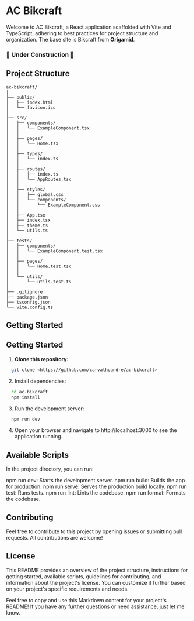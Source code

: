 # AC Bikcraft

Welcome to AC Bikcraft, a React application scaffolded with Vite and TypeScript, adhering to best practices for project structure and organization.
The base site is Bikcraft from **Origamid**.

### :construction: Under Construction :construction:

## Project Structure
 ```
ac-bikcraft/
│
├── public/
│   ├── index.html
│   └── favicon.ico
│
├── src/
│   ├── components/
│   │   └── ExampleComponent.tsx
│   │
│   ├── pages/
│   │   └── Home.tsx
│   │
│   ├── types/
│   │   └── index.ts
│   │
│   ├── routes/
│   │   ├── index.ts
│   │   └── AppRoutes.tsx
│   │
│   ├── styles/
│   │   ├── global.css
│   │   └── components/
│   │       └── ExampleComponent.css
│   │
│   ├── App.tsx
│   ├── index.tsx
│   ├── theme.ts
│   └── utils.ts
│
├── tests/
│   ├── components/
│   │   └── ExampleComponent.test.tsx
│   │
│   ├── pages/
│   │   └── Home.test.tsx
│   │
│   └── utils/
│       └── utils.test.ts
│
├── .gitignore
├── package.json
├── tsconfig.json
└── vite.config.ts
```

## Getting Started

## Getting Started

1. **Clone this repository:**

```bash
  git clone <https://github.com/carvalhoandre/ac-bikcraft>
```

2. Install dependencies:

```bash
  cd ac-bikcraft
  npm install
```

3. Run the development server:

```bash
  npm run dev
```

4. Open your browser and navigate to http://localhost:3000 to see the application running.

## Available Scripts

In the project directory, you can run:

npm run dev: Starts the development server.
npm run build: Builds the app for production.
npm run serve: Serves the production build locally.
npm run test: Runs tests.
npm run lint: Lints the codebase.
npm run format: Formats the codebase.

## Contributing

Feel free to contribute to this project by opening issues or submitting pull requests. All contributions are welcome!

## License

This README provides an overview of the project structure, instructions for getting started, available scripts, guidelines for contributing, and information about the project's license. You can customize it further based on your project's specific requirements and needs.

Feel free to copy and use this Markdown content for your project's README! If you have any further questions or need assistance, just let me know.
